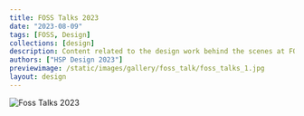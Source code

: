 ```yaml
---
title: FOSS Talks 2023
date: "2023-08-09"
tags: [FOSS, Design]
collections: [design]
description: Content related to the design work behind the scenes at FOSS Talks 2023
authors: ["HSP Design 2023"]
previewimage: /static/images/gallery/foss_talk/foss_talks_1.jpg
layout: design
---
```


![Foss Talks 2023](/static/images/gallery/foss_talk/foss_talks_1.jpg)
